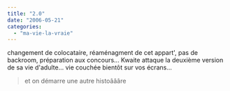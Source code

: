 ```yaml
---
title: "2.0"
date: "2006-05-21"
categories: 
  - "ma-vie-la-vraie"
---
```


  
changement de colocataire, réaménagment de cet appart', pas de backroom, préparation aux concours... Kwaite attaque la deuxième version de sa vie d'adulte... vie couchée bientôt sur vos écrans...  
  

> et on démarre une autre histoâââre
